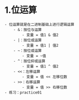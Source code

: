 # 1.位运算
    - 位运算就是在二进制基础上进行逻辑运算
        - &：按位与运算
            - 变量 = 值1 & 值2
        - |：按位或运算
            - 变量 = 值1 | 值2
        - ~：按位或运算
            - 变量 = ~值
        - ^：按位抑或运算
            - 变量 = 值1 ^ 值2
        - <<：左移运算
            - 变量 = 值 << 左移位数
        - >>：右移运算
            - 变量 = 值 >> 右移位数
    - 练习：practice01